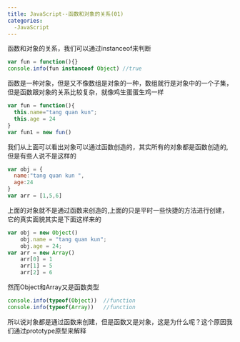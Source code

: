 ```yaml
---
title: JavaScript--函数和对象的关系(01)
categories:
  -JavaScript
---
```

函数和对象的关系，我们可以通过instanceof来判断

```javascript
var fun = function(){}
console.info(fun instanceof Object) //true

```

函数是一种对象，但是又不像数组是对象的一种，数组就行是对象中的一个子集，但是函数跟对象的关系比较复杂，就像鸡生蛋蛋生鸡一样

```javascript
var fun = function(){
  this.name="tang quan kun";
  this.age = 24
}
var fun1 = new fun()
```
我们从上面可以看出对象可以通过函数创造的，其实所有的对象都是函数创造的,但是有些人说不是这样的

```javascript
var obj = {
  name:"tang quan kun ",
  age:24
}
var arr = [1,5,6]
```

上面的对象就不是通过函数来创造的,上面的只是平时一些快捷的方法进行创建，它的真实面貌其实是下面这样来的

```javascript
var obj = new Object()
	obj.name = "tang quan kun";
    obj.age = 24;
var arr = new Array()
    arr[0] = 1
    arr[1] = 5
    arr[2] = 6
```

然而Object和Array又是函数类型

```javascript
console.info(typeof(Object))  //function
console.info(typeof(Array))   //function
```

所以说对象都是通过函数来创建，但是函数又是对象，这是为什么呢？这个原因我们通过prototype原型来解释